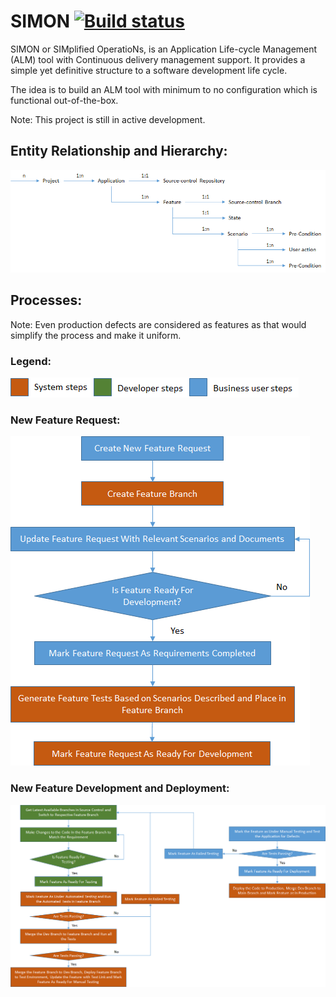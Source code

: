 # SIMON [![Build status](https://ci.appveyor.com/api/projects/status/yfgjd8a0s918f7ge)](https://ci.appveyor.com/project/mrshridhara/simon) #

SIMON or SIMplified OperatioNs, is an Application Life-cycle Management (ALM) tool with Continuous delivery management support. It provides a simple yet definitive structure to a software development life cycle.

The idea is to build an ALM tool with minimum to no configuration which is functional out-of-the-box.

Note: This project is still in active development.

## Entity Relationship and Hierarchy: ##

![Entity Hierarchy](entity-hierarchy.png)

## Processes: ##

Note: Even production defects are considered as features as that would simplify the process and make it uniform.

### Legend: ###

![Legend](process-legend.png)

### New Feature Request: ###

![New Feature Request](new-feature-request-process.png)

### New Feature Development and Deployment: ###

![New Feature Development](new-feature-development-process.png)
